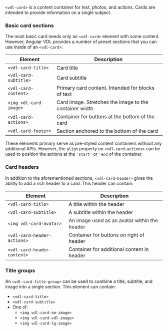 `<vdl-card>` is a content container for text, photos, and actions. Cards are intended to provide 
information on a single subject.

<!-- example(card-overview) -->


### Basic card sections
The most basic card needs only an `<vdl-card>` element with some content. However, Angular VDL
provides a number of preset sections that you can use inside of an `<vdl-card>`:


| Element               | Description                                                              |
|-----------------------|--------------------------------------------------------------------------|
| `<vdl-card-title>`     | Card title                                                               |
| `<vdl-card-subtitle>`  | Card subtitle                                                            |
| `<vdl-card-content>`   | Primary card content. Intended for blocks of text                        |
| `<img vdl-card-image>` | Card image. Stretches the image to the container width                   |
| `<vdl-card-actions>`   | Container for buttons at the bottom of the card                          |
| `<vdl-card-footer>`    | Section anchored to the bottom of the card                               |

These elements primary serve as pre-styled content containers without any additional APIs. 
However, the `align` property on `<vdl-card-actions>` can be used to position the actions at the 
`'start'` or `'end` of the container.  


### Card headers
In addition to the aforementioned sections, `<vdl-card-header>` gives the ability to add a rich
header to a card. This header can contain:

| Element                | Description                                                             |
|------------------------|-------------------------------------------------------------------------|
| `<vdl-card-title>`          | A title within the header                                           |
| `<vdl-card-subtitle>`       | A subtitle within the header                                        |
| `<img vdl-card-avatar>`     | An image used as an avatar within the header                        |
| `<vdl-card-header-actions>` | Container for buttons on right of header                            |
| `<vdl-card-header-content>` | Container for additional content in header                          |


### Title groups
An `<vdl-card-title-group>` can be used to combine a title, subtitle, and image into a single section.
This element can contain:
* `<vdl-card-title>`
* `<vdl-card-subtitle>`
* One of:
    * `<img vdl-card-sm-image>`
    * `<img vdl-card-vdl-image>`
    * `<img vdl-card-lg-image>`
